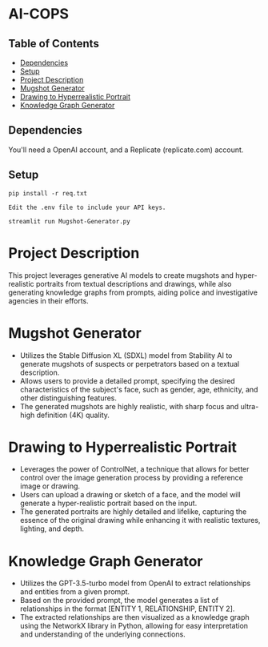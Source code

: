 # AI-COPS
## Table of Contents

- [Dependencies](#Dependencies)
- [Setup](#Setup)
- [Project Description](#Project-Description)
- [Mugshot Generator](#Mugshot-Generator)
- [Drawing to Hyperrealistic Portrait](#Drawing-to-Hyperrealistic-Portrait)
- [Knowledge Graph Generator](#Knowledge-Graph-Generator)


## Dependencies

You'll need a OpenAI account, and a Replicate (replicate.com) account.

## Setup 

```
pip install -r req.txt
```
```
Edit the .env file to include your API keys.
```
```
streamlit run Mugshot-Generator.py
```

# Project Description

This project leverages generative AI models to create mugshots and hyper-realistic portraits from textual descriptions and drawings, while also generating knowledge graphs from prompts, aiding police and investigative agencies in their efforts.

# Mugshot Generator
- Utilizes the Stable Diffusion XL (SDXL) model from Stability AI to generate mugshots of suspects or perpetrators based on a textual description.
- Allows users to provide a detailed prompt, specifying the desired characteristics of the subject's face, such as gender, age, ethnicity, and other distinguishing features.
- The generated mugshots are highly realistic, with sharp focus and ultra-high definition (4K) quality.
  
# Drawing to Hyperrealistic Portrait
- Leverages the power of ControlNet, a technique that allows for better control over the image generation process by providing a reference image or drawing.
- Users can upload a drawing or sketch of a face, and the model will generate a hyper-realistic portrait based on the input.
- The generated portraits are highly detailed and lifelike, capturing the essence of the original drawing while enhancing it with realistic textures, lighting, and depth.

# Knowledge Graph Generator
- Utilizes the GPT-3.5-turbo model from OpenAI to extract relationships and entities from a given prompt.
- Based on the provided prompt, the model generates a list of relationships in the format [ENTITY 1, RELATIONSHIP, ENTITY 2].
- The extracted relationships are then visualized as a knowledge graph using the NetworkX library in Python, allowing for easy interpretation and understanding of the underlying connections.



